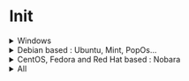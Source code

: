 <!-- markdownlint-disable MD033 -->
# Init

<details>
  <summary>Windows</summary>
  
## Choco

- [ ] install [chocolatey](https://chocolatey.org/install)

## Cmd as admin

```bash
choco feature enable -n allowGlobalConfirmation
choco install ^
7zip.install ^
adb ^
airexplorer ^
ant-renamer ^
araxismerge ^
audacity ^
autohotkey.portable ^
autoruns ^
avidemux ^
balcon ^
bulk-crap-uninstaller ^
chocolateygui ^
clavier-plus.install ^
cpu-z.install ^
deezer ^
deno ^
digikam ^
directx ^
discord.install ^
dnsjumper ^
dotnet ^
dotnet-desktopruntime ^
dotnet-runtime ^
dotnetcore ^
dotnetcore-runtime ^
dotnetfx ^
exiftool ^
exiftoolgui ^
ffmpeg ^
filebot ^
filezilla ^
Firefox ^
geekbench5 ^
geekbench6 ^
geforce-experience ^
git.install ^
gnumeric ^
golang ^
GoogleChrome ^
gpu-z ^
greenshot ^
handbrake.install ^
hashmyfiles ^
hpusbdisk ^
hyperfine ^
imageglass ^
InkScape ^
irfanview ^
irfanviewplugins ^
javaruntime ^
jbs ^
jre8 ^
launchyqt ^
lockhunter ^
lossless-cut ^
makemkv ^
mediainfo ^
mkcert ^
mkvtoolnix ^
mpv.install ^
mRemoteNG ^
NETworkManager ^
nodejs-lts ^
notepadplusplus.install ^
onlyoffice ^
openhardwaremonitor ^
paint.net ^
picard ^
pnggauntlet ^
powertoys ^
procexp ^
python2 ^
python3 ^
qbittorrent ^
rapidee ^
riot ^
rufus ^
shutup10 ^
slack ^
soulseek ^
speccy ^
spek ^
spotify ^
steam ^
streamlabs-obs ^
stretchly ^
subtitleedit ^
sumatrapdf.install ^
sunshine ^
svg-explorer-extension ^
tagscanner ^
teamviewer ^
treesizefree ^
usbdeview ^
vcredist-all ^
virtualdub ^
virustotaluploader ^
vlc ^
vscode.install ^
webview2-runtime ^
winfetch ^
winmerge ^
yarn
```

Remember last line should not have any `^`, the special char that tells windows cmd to process a multi line command.

Avoid :

- geforce-game-ready-driver : each choco update rollback to old graphic drivers
- pnpm : use npm instead

## Chrome or other

- [ ] start sync
- [ ] settings > set as default browser
- [ ] login to github & edit this manual to add missing steps (so meta)
- [ ] setup violent-monkey settings > sync > google drive > authorize

## Explorer

- [ ] pin explorer to task bar
- [ ] make downloads shortcut points to d:
- [ ] options > display : set typical stuff
- [ ] add quick access to portable apps folder
- [ ] copy `.ssh` keys
- [ ] copy `documents` saved games

## Misc

- [ ] press Win+R , type `shell:startup`, hit Enter, go up one level & drag Launchy shortcut to Startup folder to make it start with windows
- [ ] use autoruns to remove useless things at startup
- [ ] start & setup Stretchly

## Windows

- [ ] activate windows
- [ ] enable windows night luminosity mode
- [ ] enable windows dark mode
- [ ] disable XBox game bar
- [ ] enable BitLocker
- [ ] change machine name
- [ ] use power mode in energy settings
- [ ] remove sound notifications
- [ ] open advanced power settings to prevent hibernation exit via shitty timers
- [ ] open device manager, open settings of ethernet network card, disable ability to exit from hibernation
- [ ] remove more shit with [O&O ShutUp10](https://www.oo-software.com/en/shutup10)
- [ ] restart
- [ ] as a user, open cmd and `C:\tools\winfetch\winfetch.bat > fetch-once.log`, open & check that `fetch-once.log` is correct

## Git bash

- [ ] options : Looks -> dracula theme, Text -> font size to 11, Mouse -> right btn paste, Window 120 x 30

### Android development environnement
  
Set env variables with this but copy/paste to notepad to have CRLF & copy/paste into CMD after (thx m$) :

```batch
setx PATH "D:\Android\android-sdk\platform-tools;D:\Android\android-sdk\tools;D:\Android\android-sdk\tools\bin;D:\Apps\AdoptOpenJDK\jdk8u192-b12\bin;D:\Apps\Node\14"
setx ANDROID_HOME "D:\Android\android-sdk"
setx JAVA_HOME "D:\Apps\AdoptOpenJDK\jdk8u192-b12"
```

Then :

- [ ] install nativescript `npm install -g nativescript` && check all with `tns doctor`
- [ ] open cmd & `"%ANDROID_HOME%/extras/intel/Hardware_Accelerated_Execution_Manager/intelhaxm-android.exe"`
- [ ] then `"%ANDROID_HOME%/extras/intel/Hardware_Accelerated_Execution_Manager/haxm_check.exe"` should gives two yes
- [ ] `avdmanager create avd -n avd_28_xl -k "system-images;android-28;google_apis;x86_64" -d pixel_xl` && `%ANDROID_HOME%/emulator/emulator -avd avd_28_xl` you should see the avd starting

</details>

<details>
  <summary>Debian based : Ubuntu, Mint, PopOs...</summary>
  <br>
  
Install these deb :

- [Chrome](https://www.google.com/intl/fr_fr/chrome)
- [VsCode](https://code.visualstudio.com/download)
- [Steam](https://store.steampowered.com/about)
- [Stretchly](https://github.com/hovancik/stretchly/releases)

```bash  
wget -qO- https://deb.nodesource.com/setup_18.x | sudo -E bash -
sudo apt install -y nodejs screenfetch
echo -e "alias ..='cd ..' \n alias install='sudo apt install' \n alias apt='sudo apt' \n alias mkdir='mkdir -pv' \n alias merge=meld \n alias whatsmyip='curl http://ipecho.net/plain; echo' \n alias psg='ps aux | grep -v grep | grep -i -e VSZ -e' \n echo '' \n screenfetch \n echo ' Welcome ${USER} ^^' \n echo ''" > ~/.bash_aliases # make sure bash_aliases is sourced in ~/.bashrc
source ~/.bash_aliases
sudo apt install git aria2 nano curl -y # vvv below is for desktop only vvv
sudo apt install pinta gparted meld mediainfo mkvtoolnix mkvtoolnix-gui mpv xsel shotwell synaptic vlc ffmpeg -y
sudo add-apt-repository ppa:qbittorrent-team/qbittorrent-stable
sudo apt update
sudo apt install qbittorrent -y
sudo apt autoremove -y
echo -e "optional : you can manually run 'sudo apt install ttf-mscorefonts-installer' & 'sudo fc-cache -f -v' to get win fonts & clear font cache"
```

</details>

<details>
  <summary>CentOS, Fedora and Red Hat based : Nobara</summary>
  <br>

  Install these rpm :

- [Chrome](https://www.google.com/intl/fr_fr/chrome)
- [VsCode](https://code.visualstudio.com/download)

```bash
sudo snap install node --classic --channel=18 # sudo dnf module install nodejs:18/common # not working on Nobara 38
sudo dnf install neofetch git aria2 nano curl -y # vvv below is for desktop only vvv
sudo dnf install pinta gparted meld mediainfo mkvtoolnix mkvtoolnix-gui mpv xsel shotwell vlc ffmpeg qbittorrent -y
```

To use XBox 360 controller on Nobara :

```bash
sudo dnf copr enable petrb/xboxdrv -y
sudo dnf install xboxdrv -y
lsmod | grep xpad # should return nothing, if not : sudo rmmod xpad / sudo rmmod hid_xpadneo / ...

```

</details>

<details>
  <summary>All</summary>

  Copy ssh keys then :
  
  ```bash
sudo chmod 700 ~/.ssh/ -R
mkdir ~/.npm-global
npm config set prefix '~/.npm-global'
npm i pnpm ts-node -g # remember to use --transpileOnly
export PATH="~/.npm-global/bin:$PATH"
pnpm setup
mkdir ~/Projects/github -p
cd ~/Projects/github
git clone git@github.com:Mamas-Rescue/website.git mama-rescue-website
git clone git@github.com:Shuunen/c-est-donne.git
git clone git@github.com:Shuunen/eslint-plugin-shuunen.git
git clone git@github.com:Shuunen/finga.git
git clone git@github.com:Shuunen/flood-it.git
git clone git@github.com:Shuunen/folio.git
git clone git@github.com:Shuunen/ging.git
git clone git@github.com:Shuunen/goals.git
git clone git@github.com:Shuunen/jozzo.git
git clone git@github.com:Shuunen/musiblox.git
git clone git@github.com:Shuunen/ntlite-configs.git
git clone git@github.com:Shuunen/recipes.git
git clone git@github.com:Shuunen/regex-converter.git
git clone git@github.com:Shuunen/repo-checker.git
git clone git@github.com:Shuunen/shuutils.git
git clone git@github.com:Shuunen/snippets.git
git clone git@github.com:Shuunen/stuff-finder.git
git clone git@github.com:Shuunen/user-scripts.git
git clone git@github.com:Shuunen/video-sense.git
git clone git@github.com:Shuunen/vue-image-compare.git
git clone git@github.com:Shuunen/wcs-demo.git
git clone git@github.com:Shuunen/wcs.git
git clone git@github.com:Shuunen/what-now.git
find . -maxdepth 1 -type d \( ! -name . \) -exec bash -c "cd '{}' && git checkout master && git pull && pnpm i" \;
node snippets/configs/bin/sync.js --setup
```

- [ ] install my recommended extensions
- [ ] set display screen refresh rate to max
- [ ] Do Geekbench && `geekbench6 --gpu`, `geekbench5 --compute`, Cinebench, UserBenchmark
- [ ] [pimp with a 2k wallpaper](https://www.google.com/search?q=wallpaper+2k)
- [ ] encrypt drive

Nice app to keep in mind :

- [Boxy SVG](https://boxy-svg.com/) : simple & effective svg editor
- [Breaktimer](https://breaktimer.app/) : break reminder & eye care
- [Czkawka](https://github.com/qarmin/czkawka/releases/) : duplicate finder & cleaner
- [Digikam](https://www.digikam.org/) : photo collection manager
- [Electorrent](https://github.com/tympanix/Electorrent) : remote torrent gui
- [Filebot](https://www.filebot.net/) : rename & organize movie/tv shows files
- [FontBase](https://fontba.se/downloads/linux) : font manager
- [FontFinder](https://github.com/mmstick/fontfinder) : font viewer & manager, install fonts from google fonts
- [FSearch](https://github.com/cboxdoerfer/fsearch) : ultra fast search
- [Gdevelop](https://gdevelop.io/) : game development tool
- [Identity](https://gitlab.gnome.org/YaLTeR/identity) : compare images & videos
- [Imagine](https://github.com/meowtec/Imagine) : batch image compressor
- [JDownloader2](https://jdownloader.org/) : download manager
- [Kooha](https://github.com/SeaDve/Kooha) : screen recorder super easy to use
- [LosslessCut](https://github.com/mifi/lossless-cut/releases) : cut videos
- [MetaGrabber](https://github.com/andreaswilli/meta-grabber/releases) : get metadata from videos
- [Picard](https://picard.musicbrainz.org/) : music tagger
- [Spek](https://github.com/alexkay/spek) : audio spectrum analyzer
- [ULauncher](https://ulauncher.io) : great app launcher
- [ULauncher Adwaita-gtk4](https://github.com/lighttigerXIV/ulauncher-adwaita-gtk4) : great dark theme for ULauncher
- [ULauncher Custom Scripts](https://github.com/NastuzziSamy/ulauncher-custom-scripts) : allow to run custom scripts from ULauncher
- [Upscayl](https://github.com/upscayl/upscayl) : great image upscale tool

</details>
